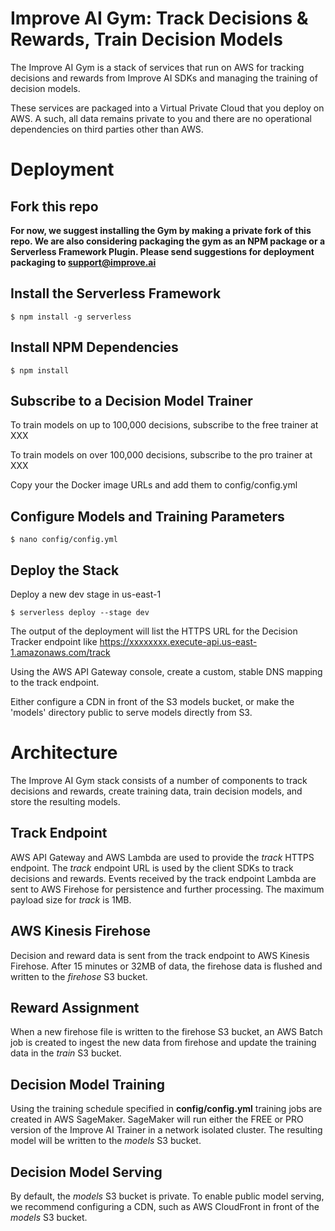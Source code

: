 # Improve AI Gym: Track Decisions & Rewards, Train Decision Models

The Improve AI Gym is a stack of services that run on AWS for tracking decisions and rewards from Improve AI SDKs and managing the training of decision models.

These services are packaged into a Virtual Private Cloud that you deploy on AWS.  A such, all data remains private to you and there are no operational dependencies on third parties other than AWS.

# Deployment

## Fork this repo

**For now, we suggest installing the Gym by making a private fork of this repo. We are also considering packaging the gym as an NPM package or a Serverless Framework Plugin. Please send suggestions for deployment packaging to support@improve.ai**

## Install the Serverless Framework

```console
$ npm install -g serverless
```

## Install NPM Dependencies
 
```console
$ npm install
```

## Subscribe to a Decision Model Trainer

To train models on up to 100,000 decisions, subscribe to the free trainer at XXX

To train models on over 100,000 decisions, subscribe to the pro trainer at XXX

Copy your the Docker image URLs and add them to config/config.yml

## Configure Models and Training Parameters

```console
$ nano config/config.yml
```

## Deploy the Stack

Deploy a new dev stage in us-east-1

```console
$ serverless deploy --stage dev
```

The output of the deployment will list the HTTPS URL for the Decision Tracker endpoint like https://xxxxxxxx.execute-api.us-east-1.amazonaws.com/track

Using the AWS API Gateway console, create a custom, stable DNS mapping to the track endpoint.

Either configure a CDN in front of the S3 models bucket, or make the 'models' directory public to serve models directly from S3.

# Architecture

The Improve AI Gym stack consists of a number of components to track decisions and rewards, create training data, train decision models, and store the resulting models.

## Track Endpoint

AWS API Gateway and AWS Lambda are used to provide the *track* HTTPS endpoint. The *track* endpoint URL is used by the client SDKs to track decisions and rewards. Events received by the track endpoint Lambda are sent to AWS Firehose for persistence and further processing. The maximum payload size for *track* is 1MB.

## AWS Kinesis Firehose

Decision and reward data is sent from the track endpoint to AWS Kinesis Firehose. After 15 minutes or 32MB of data, the firehose data is flushed and written to the *firehose* S3 bucket.

## Reward Assignment

When a new firehose file is written to the firehose S3 bucket, an AWS Batch job is created to ingest the new data from firehose and update the training data in the *train* S3 bucket.

## Decision Model Training

Using the training schedule specified in **config/config.yml** training jobs are created in AWS SageMaker.  SageMaker will run either the FREE or PRO version of the Improve AI Trainer in a network isolated cluster. The resulting model will be written to the *models* S3 bucket.

## Decision Model Serving

By default, the *models* S3 bucket is private. To enable public model serving, we recommend configuring a CDN, such as AWS CloudFront in front of the *models* S3 bucket.
